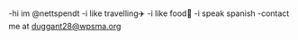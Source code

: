 -hi im @nettspendt
-i like travelling✈️
-i like food🍔
-i speak spanish
-contact me at duggant28@wpsma.org
